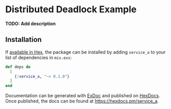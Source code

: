 # Distributed Deadlock Example

**TODO: Add description**

## Installation

If [available in Hex](https://hex.pm/docs/publish), the package can be installed
by adding `service_a` to your list of dependencies in `mix.exs`:

```elixir
def deps do
  [
    {:service_a, "~> 0.1.0"}
  ]
end
```

Documentation can be generated with [ExDoc](https://github.com/elixir-lang/ex_doc)
and published on [HexDocs](https://hexdocs.pm). Once published, the docs can
be found at <https://hexdocs.pm/service_a>.

